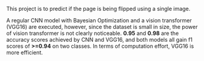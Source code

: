 This project is to predict if the page is being flipped using a single image.

A regular CNN model with Bayesian Optimization and a vision transformer (VGG16) are executed, however, since the dataset is small in size, the power of vision transformer is not clearly noticeable.
**0.95** and **0.98** are the accuracy scores achieved by CNN and VGG16, and both models all gain f1 scores of **>=0.94** on two classes. In terms of computation effort, VGG16 is more efficient.
